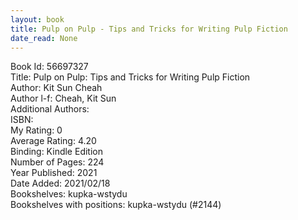 ```yaml
---
layout: book
title: Pulp on Pulp - Tips and Tricks for Writing Pulp Fiction
date_read: None
---
```


Book Id: 56697327<br />
Title: Pulp on Pulp: Tips and Tricks for Writing Pulp Fiction<br />
Author: Kit Sun Cheah<br />
Author l-f: Cheah, Kit Sun<br />
Additional Authors: <br />
ISBN: <br />
My Rating: 0<br />
Average Rating: 4.20<br />
Binding: Kindle Edition<br />
Number of Pages: 224<br />
Year Published: 2021<br />
Date Added: 2021/02/18<br />
Bookshelves: kupka-wstydu<br />
Bookshelves with positions: kupka-wstydu (#2144)<br />

